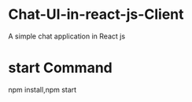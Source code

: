 # Chat-UI-in-react-js-Client
A simple chat application in React js 
# start Command 
npm install,npm start 
